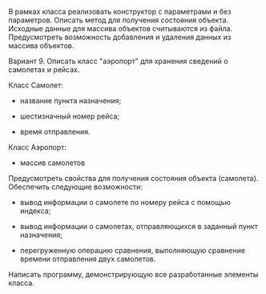 В рамках класса реализовать конструктор с параметрами и без параметров. Описать метод для получения состояния объекта. Исходные данные для массива объектов считываются из файла. Предусмотреть возможность добавления и удаления данных из массива объектов.

Вариант 9. Описать класс "аэропорт" для хранения сведений о самолетах и рейсах.

Класс Самолет:

 - название пункта назначения;

 - шестизначный номер рейса;

 - время отправления.

Класс Аэропорт:

 - массив самолетов

Предусмотреть свойства для получения состояния объекта (самолета). Обеспечить следующие возможности:

 - вывод информации о самолете по номеру рейса с помощью индекса;
 
 - вывод информации о самолетах, отправляющихся в заданный пункт назначения;
 
 - перегруженную операцию сравнения, выполняющую сравнение времени отправления двух самолетов.

Написать программу, демонстрирующую все разработанные элементы класса.
